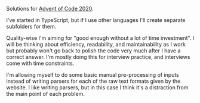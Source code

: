 Solutions for [Advent of Code 2020](https://adventofcode.com/2020).

I've started in TypeScript, but if I use other languages I'll create separate
subfolders for them.

Quality-wise I'm aiming for "good enough without a lot of time investment". I
will be thinking about efficiency, readability, and maintainability as I work
but probably won't go back to polish the code very much after I have a correct
answer. I'm mostly doing this for interview practice, and interviews come with
time constraints.

I'm allowing myself to do some basic manual pre-processing of inputs instead of
writing parsers for each of the raw text formats given by the website. I like
writing parsers, but in this case I think it's a distraction from the main
point of each problem.
